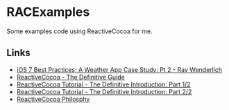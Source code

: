 RACExamples
===========

Some examples code using ReactiveCocoa for me.

## Links

* [iOS 7 Best Practices; A Weather App Case Study: Pt 2 - Ray Wenderlich](http://www.raywenderlich.com/55386/ios-7-best-practices-part-2)
* [ReactiveCocoa - The Definitive Guide](http://www.scottlogic.com/blog/2014/03/13/reactive-cocoa-tutorial.html)
* [ReactiveCocoa Tutorial - The Definitive Introduction: Part 1/2](http://www.raywenderlich.com/62699/reactivecocoa-tutorial-pt1)
* [ReactiveCocoa Tutorial - The Definitive Introduction: Part 2/2](http://www.raywenderlich.com/62796/reactivecocoa-tutorial-pt2)
* [ReactiveCocoa Philosphy](http://reactivecocoa.io/philosophy.html)



